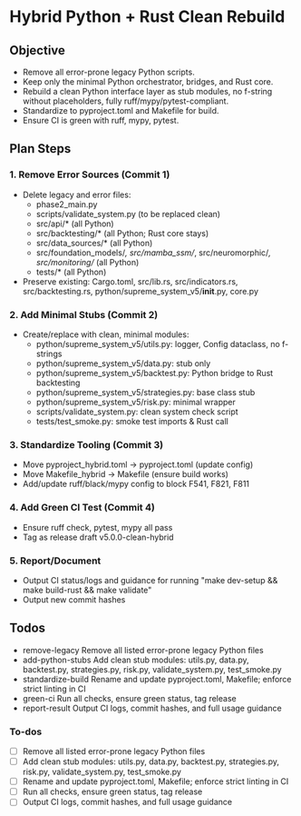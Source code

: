 <!-- 42bb75f9-cfdb-42e5-8a04-5d36e66a9363 006bc806-6a95-473f-a1db-6a18620e1b51 -->
# Hybrid Python + Rust Clean Rebuild

## Objective

- Remove all error-prone legacy Python scripts.
- Keep only the minimal Python orchestrator, bridges, and Rust core.
- Rebuild a clean Python interface layer as stub modules, no f-string without placeholders, fully ruff/mypy/pytest-compliant.
- Standardize to pyproject.toml and Makefile for build.
- Ensure CI is green with ruff, mypy, pytest.

## Plan Steps

### 1. Remove Error Sources (Commit 1)

- Delete legacy and error files:
    - phase2_main.py
    - scripts/validate_system.py (to be replaced clean)
    - src/api/* (all Python)
    - src/backtesting/* (all Python; Rust core stays)
    - src/data_sources/* (all Python)
    - src/foundation_models/*, src/mamba_ssm/*, src/neuromorphic/*, src/monitoring/* (all Python)
    - tests/* (all Python)
- Preserve existing: Cargo.toml, src/lib.rs, src/indicators.rs, src/backtesting.rs, python/supreme_system_v5/**init**.py, core.py

### 2. Add Minimal Stubs (Commit 2)

- Create/replace with clean, minimal modules:
    - python/supreme_system_v5/utils.py: logger, Config dataclass, no f-strings
    - python/supreme_system_v5/data.py: stub only
    - python/supreme_system_v5/backtest.py: Python bridge to Rust backtesting
    - python/supreme_system_v5/strategies.py: base class stub
    - python/supreme_system_v5/risk.py: minimal wrapper
    - scripts/validate_system.py: clean system check script
    - tests/test_smoke.py: smoke test imports & Rust call

### 3. Standardize Tooling (Commit 3)

- Move pyproject_hybrid.toml -> pyproject.toml (update config)
- Move Makefile_hybrid -> Makefile (ensure build works)
- Add/update ruff/black/mypy config to block F541, F821, F811

### 4. Add Green CI Test (Commit 4)

- Ensure ruff check, pytest, mypy all pass
- Tag as release draft v5.0.0-clean-hybrid

### 5. Report/Document

- Output CI status/logs and guidance for running "make dev-setup && make build-rust && make validate"
- Output new commit hashes

## Todos

- remove-legacy
Remove all listed error-prone legacy Python files
- add-python-stubs
Add clean stub modules: utils.py, data.py, backtest.py, strategies.py, risk.py, validate_system.py, test_smoke.py
- standardize-build
Rename and update pyproject.toml, Makefile; enforce strict linting in CI
- green-ci
Run all checks, ensure green status, tag release
- report-result
Output CI logs, commit hashes, and full usage guidance

### To-dos

- [ ] Remove all listed error-prone legacy Python files
- [ ] Add clean stub modules: utils.py, data.py, backtest.py, strategies.py, risk.py, validate_system.py, test_smoke.py
- [ ] Rename and update pyproject.toml, Makefile; enforce strict linting in CI
- [ ] Run all checks, ensure green status, tag release
- [ ] Output CI logs, commit hashes, and full usage guidance